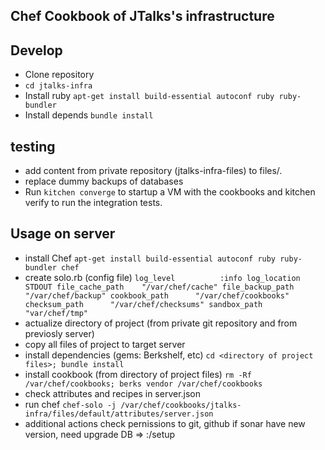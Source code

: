 Chef Cookbook of JTalks's infrastructure
----

## Develop

- Clone repository
- `cd jtalks-infra`
- Install ruby   `apt-get install build-essential autoconf ruby ruby-bundler`
- Install depends `bundle install`

## testing

- add content from private repository (jtalks-infra-files) to files/.
- replace dummy backups of databases
- Run `kitchen converge` to startup a VM with the cookbooks and kitchen verify to run the integration tests.


## Usage on server

- install Chef  `apt-get install build-essential autoconf ruby ruby-bundler chef`
- create solo.rb (config file)
	    `log_level          :info
     	log_location	   STDOUT
     	file_cache_path    "/var/chef/cache"
        file_backup_path   "/var/chef/backup"
     	cookbook_path      "/var/chef/cookbooks"
     	checksum_path      "/var/chef/checksums"
     	sandbox_path	   "var/chef/tmp"`
- actualize directory of project <files> (from private git repository and from previosly server)
- copy all files of project to target server
- install dependencies (gems: Berkshelf, etc) `cd <directory of project files>; bundle install`
- install cookbook (from directory of project files) `rm -Rf /var/chef/cookbooks; berks vendor /var/chef/cookbooks`
- check attributes and recipes in server.json
- run chef   `chef-solo -j /var/chef/cookbooks/jtalks-infra/files/default/attributes/server.json`
- additional actions
  check pernissions to git, github
  if sonar have new version, need upgrade DB => <host>:<port>/setup